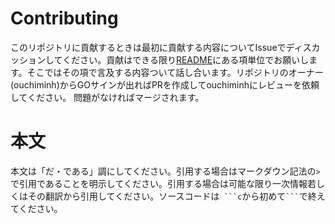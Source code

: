 # Contributing

このリポジトリに貢献するときは最初に貢献する内容についてIssueでディスカッションしてください。貢献はできる限り[README](README.md)にある項単位でお願いします。そこではその項で言及する内容ついて話し合います。リポジトリのオーナー(ouchiminh)からGOサインが出ればPRを作成してouchiminhにレビューを依頼してください。
問題がなければマージされます。

# 本文

本文は「だ・である」調にしてください。引用する場合はマークダウン記法の`>`で引用であることを明示してください。引用する場合は可能な限り一次情報若しくはその翻訳から引用してください。ソースコードは` ```c`から初めて` ``` `で終えてください。
